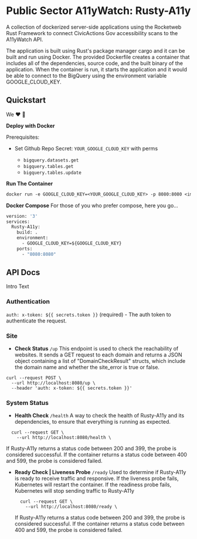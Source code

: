 # Public Sector A11yWatch: Rusty-A11y

A collection of dockerized server-side applications using the Rocketweb Rust Framework to connect CivicActions Gov accessibility scans to the A11yWatch API.

The application is built using Rust's package manager cargo and it can be built and run using Docker. The provided Dockerfile creates a container that includes all of the dependencies, source code, and the built binary of the application. When the container is run, it starts the application and it would be able to connect to the BigQuery using the environment variable GOOGLE_CLOUD_KEY.

## Quickstart

We :heart: :whale:

**Deploy with Docker**

Prerequisites:

- Set Github Repo Secret: `YOUR_GOOGLE_CLOUD_KEY` with perms

  - `bigquery.datasets.get`
  - `bigquery.tables.get`
  - `bigquery.tables.update`

**Run The Container**

```Dockerfile
docker run -e GOOGLE_CLOUD_KEY=<YOUR_GOOGLE_CLOUD_KEY> -p 8080:8080 <image-name>
```

**Docker Compose**
For those of you who prefer compose, here you go...

```Dockerfile
version: '3'
services:
  Rusty-A11y:
    build: .
    environment:
      - GOOGLE_CLOUD_KEY=${GOOGLE_CLOUD_KEY}
    ports:
      - "8080:8080"
```

## API Docs

Intro Text

### Authentication

`auth: x-token: ${{ secrets.token }}` (required) - The auth token to authenticate the request.

### Site

- **Check Status** `/up`
  This endpoint is used to check the reachability of websites. It sends a GET request to each domain and returns a JSON object containing a list of "DomainCheckResult" structs, which include the domain name and whether the site_error is true or false.

```curl
curl --request POST \
  --url http://localhost:8080/up \
  --header 'auth: x-token: ${{ secrets.token }}'
```

### System Status

- **Health Check** `/health`
  A way to check the health of Rusty-A11y and its dependencies, to ensure that everything is running as expected.

```curl
  curl --request GET \
    --url http://localhost:8080/health \
```

If Rusty-A11y returns a status code between 200 and 399, the probe is considered successful. If the container returns a status code between 400 and 599, the probe is considered failed.

- **Ready Check | Liveness Probe** `/ready`
  Used to determine if Rusty-A11y is ready to receive traffic and responsive. If the liveness probe fails, Kubernetes will restart the container. If the readiness probe fails, Kubernetes will stop sending traffic to Rusty-A11y

  ```curl
    curl --request GET \
      --url http://localhost:8080/ready \
  ```

  If Rusty-A11y returns a status code between 200 and 399, the probe is considered successful. If the container returns a status code between 400 and 599, the probe is considered failed.
